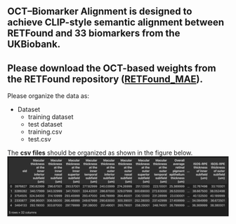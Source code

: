 **OCT–Biomarker Alignment** is designed to achieve **CLIP-style semantic alignment** between **RETFound** and **33 biomarkers** from the **UKBiobank**.
---
Please download the OCT-based weights from the RETFound repository ([RETFound_MAE](https://github.com/rmaphoh/RETFound_MAE)).
---
Please organize the data as:

- Dataset
  - training dataset
  - test dataset
  - training.csv
  - test.csv

The **csv files** should be organized as shown in the figure below.
![Dataset Architecture](./data_architecture.png)




